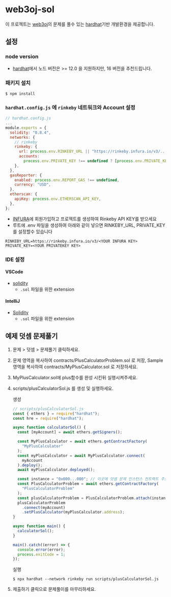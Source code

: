 # web3oj-sol

이 프로젝트는 [web3oj](https://app.web3oj.com/)의 문제를 풀수 있는 [hardhat](https://hardhat.org/)기반 개발환경을 제공합니다.

## 설정

### node version
- [hardhat](https://hardhat.org/tutorial/setting-up-the-environment.html)에서 노드 버전은 >= 12.0 을 지원하지만, 16 버전을 추천드립니다.


### 패키지 설치
```shell
$ npm install
```

### `hardhat.config.js` 에 `rinkeby` 네트워크와 Account 설정

```js
// hardhat.config.js
...
module.exports = {
  solidity: "0.8.4",
  networks: {
    // rinkeby
    rinkeby: {
      url: process.env.RINKEBY_URL || "https://rinkeby.infura.io/v3/...",
      accounts:
        process.env.PRIVATE_KEY !== undefined ? [process.env.PRIVATE_KEY] : [],
    },
  },
  gasReporter: {
    enabled: process.env.REPORT_GAS !== undefined,
    currency: "USD",
  },
  etherscan: {
    apiKey: process.env.ETHERSCAN_API_KEY,
  },
};
```

- [INFURA](https://infura.io/)에 회원가입하고 프로젝트를 생성하여 Rinkeby API KEY를 받으세요
- 루트에 .env 파일을 생성하여 아래와 같이 넣으면 RINKEBY_URL, PRIVATE_KEY 를 설정할수 있습니다

```
RINKEBY_URL=https://rinkeby.infura.io/v3/<YOUR INFURA KEY>
PRIVATE_KEY=<YOUR PRIVATEKEY KEY>
```

### IDE 설정

#### VSCode

- [solidity](https://marketplace.visualstudio.com/items?itemName=JuanBlanco.solidity)
  - `.sol` 파일을 위한 extension

#### IntelliJ

- [Solidity](https://plugins.jetbrains.com/plugin/9475-solidity)
  - `.sol` 파일을 위한 extension

## 예제 덧셈 문제풀기

1. 문제 > 덧셈 > 문제풀기 클릭하세요.

2. 문제 영역을 복사하여 contracts/PlusCalculatorProblem.sol 로 저장, Sample 영역을 복사하여 contracts/MyPlusCalculator.sol 로 저장하세요.

3. MyPlusCalculator.sol에 plus함수를 완성 시킨뒤 실행시켜주세요.

4. scripts/plusCalculatorSol.js 를 생성 및 실행하세요.

   생성

   ```js
   // scripts/plusCalculatorSol.js
   const { ethers } = require("hardhat");
   const hre = require("hardhat");

   async function calculatorSol() {
     const [myAccount] = await ethers.getSigners();

     const MyPlusCalculator = await ethers.getContractFactory(
       "MyPlusCalculator"
     );
     const myPlusCalculator = await MyPlusCalculator.connect(
       myAccount
     ).deploy();
     await myPlusCalculator.deployed();

     const instance = "0x000...000"; // 이곳에 덧셈 문제 인스턴스 컨트랙트 주소를 넣으세요
     const PlusCalculatorProblem = await ethers.getContractFactory(
       "PlusCalculatorProblem"
     );
     const plusCalculatorProblem = PlusCalculatorProblem.attach(instance);
     plusCalculatorProblem
       .connect(myAccount)
       .setPlusCalculator(myPlusCalculator.address);
   }

   async function main() {
     calculatorSol();
   }

   main().catch((error) => {
     console.error(error);
     process.exitCode = 1;
   });
   ```

   실행

   ```
   $ npx hardhat --network rinkeby run scripts/plusCalculatorSol.js
   ```

5. 제출하기 클릭으로 문제풀이를 마무리하세요.
